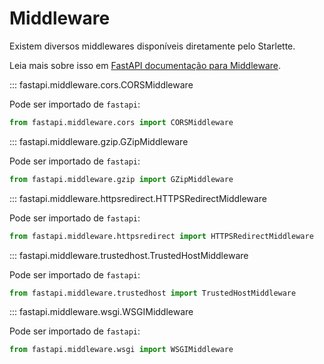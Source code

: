 # Middleware

Existem diversos middlewares disponíveis diretamente pelo Starlette.

Leia mais sobre isso em [FastAPI documentação para Middleware](https://fastapi.tiangolo.com/advanced/middleware/).

::: fastapi.middleware.cors.CORSMiddleware

Pode ser importado de `fastapi`:

```python
from fastapi.middleware.cors import CORSMiddleware
```

::: fastapi.middleware.gzip.GZipMiddleware

Pode ser importado de `fastapi`:

```python
from fastapi.middleware.gzip import GZipMiddleware
```

::: fastapi.middleware.httpsredirect.HTTPSRedirectMiddleware

Pode ser importado de `fastapi`:

```python
from fastapi.middleware.httpsredirect import HTTPSRedirectMiddleware
```

::: fastapi.middleware.trustedhost.TrustedHostMiddleware

Pode ser importado de `fastapi`:

```python
from fastapi.middleware.trustedhost import TrustedHostMiddleware
```

::: fastapi.middleware.wsgi.WSGIMiddleware

Pode ser importado de `fastapi`:

```python
from fastapi.middleware.wsgi import WSGIMiddleware
```
